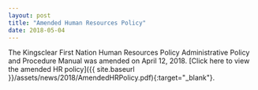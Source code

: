 ```yaml
---
layout: post
title: "Amended Human Resources Policy"
date: 2018-05-04
---
```


The Kingsclear First Nation Human Resources Policy Administrative Policy and Procedure Manual was amended on April 12, 2018. [Click here to view the amended HR policy]({{ site.baseurl }}/assets/news/2018/AmendedHRPolicy.pdf){:target="_blank"}.
